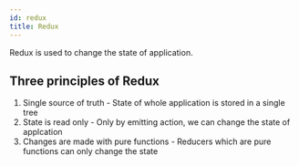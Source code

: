 ```yaml
---
id: redux
title: Redux
---
```


Redux is used to change the state of application.

## Three principles of Redux

1. Single source of truth - State of whole application is stored in a single tree
2. State is read only - Only by emitting action, we can change the state of applcation
3. Changes are made with pure functions - Reducers which are pure functions can only change the state